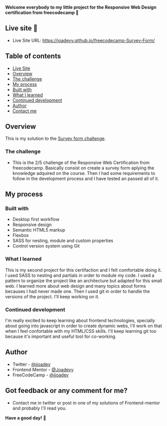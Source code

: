 **Welcome everybody to my little project for the Responsive Web Design certification from freecodecamp 👋**

## Live site 🚀
- Live Site URL: https://joadevy.github.io/freecodecamp-Survey-Form/

## Table of contents
  - [Live Site](#live-site)
  - [Overview](#overview)
  - [The challenge](#the-challenge)
  - [My process](#my-process)
  - [Built with](#built-with)
  - [What I learned](#what-I-learned)
  - [Continued development](#continued-development)
  - [Author](#author)
  - [Contact me](#Got-feedback-or-any-comment-for-me?)

## Overview
This is my solution to the [Survey form challenge](https://www.freecodecamp.org/learn/responsive-web-design/responsive-web-design-projects/build-a-survey-form). 

### The challenge

- This is the 2/5 challenge of the Responsive Web Certification from freecodecamp. Basically consist on create a survey form aplying the knowledge adquired on the course. Then I had some requirements to follow in the development process and I have tested an passed all of it.

## My process

### Built with

- Desktop first workflow
- Responsive design
- Semantic HTML5 markup
- Flexbox
- SASS for nesting, module and custom properties
- Control version system using Git

### What I learned

This is my second project for this certifaction and I felt comfortable doing it. 
I used SASS to nesting and partials in order to module my code. I used a pattern to organize the project like an architecture but adapted for this small web.
I learned more about web design and many topics about forms becauses I had never made one. Then I used git in order to handle the versions of the project.
I'll keep working on it.

### Continued development

I'm really excited to keep learning about frontend technologies, specially about going into javascript in order to create dynamic webs, I'll work on that when I feel confortable with my HTML/CSS skills. I'll keep learning git too because it's important and useful tool for co-working. 

## Author

- Twitter - [@jjoadev](https://twitter.com/jjoadev)
- Frontend Mentor - [@Joadevy](https://www.frontendmentor.io/profile/Joadevy)
- FreeCodeCamp - [@jjoadev](https://www.freecodecamp.org/jjoadev)

## Got feedback or any comment for me?

- Contact me in twitter or post in one of my solutions of Frontend-mentor and probably I'll read you. 

**Have a good day!** 🚀
